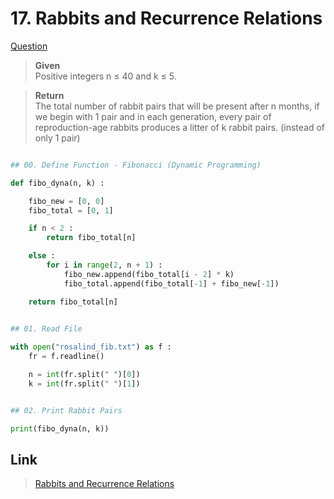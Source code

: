 # 17. Rabbits and Recurrence Relations

[Question](http://rosalind.info/problems/fib/)


> **Given**    
>  Positive integers n ≤ 40 and k ≤ 5.

> **Return**    
> The total number of rabbit pairs that will be present after n months, 
if we begin with 1 pair and in each generation, every pair of reproduction-age rabbits produces a litter of k rabbit pairs.
(instead of only 1 pair)
 
```python

## 00. Define Function - Fibonacci (Dynamic Programming)

def fibo_dyna(n, k) :

	fibo_new = [0, 0]
	fibo_total = [0, 1]

	if n < 2 :
		return fibo_total[n]

	else :
		for i in range(2, n + 1) :
			fibo_new.append(fibo_total[i - 2] * k)
			fibo_total.append(fibo_total[-1] + fibo_new[-1])

	return fibo_total[n]
  

## 01. Read File

with open("rosalind_fib.txt") as f :
	fr = f.readline()

	n = int(fr.split(" ")[0])
	k = int(fr.split(" ")[1])


## 02. Print Rabbit Pairs

print(fibo_dyna(n, k))

```


## Link

> [Rabbits and Recurrence Relations](http://rosalind.info/problems/fib/)

